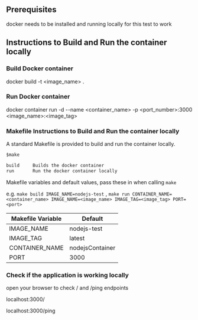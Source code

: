 ## Prerequisites
docker needs to be installed and running locally for this test to work


## Instructions to Build and Run the container locally

### Build Docker container
docker build -t <image_name> .

### Run Docker container
docker container run -d --name <container_name> -p <port_number>:3000 <image_name>:<image_tag>




### Makefile Instructions to Build and Run the container locally
 
A standard Makefile is provided to build and run the container locally.

```txt
$make

build     Builds the docker container
run       Run the docker container locally
```
Makefile variables and default values, pass these in when calling `make`

e.g. `make build IMAGE_NAME=nodejs-test` , `make run CONTAINER_NAME=<container_name> IMAGE_NAME=<image_name> IMAGE_TAG=<image_tag> PORT=<port>`

| Makefile Variable | Default               |
| ----------------- | ----------------------|
| IMAGE_NAME        |   nodejs-test         |
| IMAGE_TAG         |   latest              |
| CONTAINER_NAME    |   nodejsContainer     |
| PORT              |   3000                |


### Check if the application is working locally

open your browser to check / and /ping endpoints

localhost:3000/

localhost:3000/ping 
